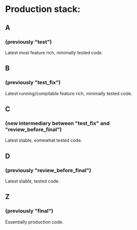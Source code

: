 # Production stack:

## A
### (previously "test")
Latest most feature rich, minimally tested code.


## B
### (previously "test_fix")
Latest running/compilable feature rich, minimally tested code.


## C
### (new intermediary between "test_fix" and "review_before_final")
Latest stable, somewhat tested code.


## D
### (previously "review_before_final")
Latest stable, tested code.


## Z
### (previously "final")
Essentially production code.
